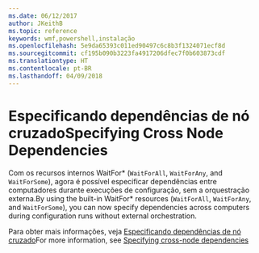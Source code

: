 ```yaml
---
ms.date: 06/12/2017
author: JKeithB
ms.topic: reference
keywords: wmf,powershell,instalação
ms.openlocfilehash: 5e9da65393c011ed90497c6c8b3f1324071ecf8d
ms.sourcegitcommit: cf195b090b3223fa4917206dfec7f0b603873cdf
ms.translationtype: HT
ms.contentlocale: pt-BR
ms.lasthandoff: 04/09/2018
---
```

# <a name="specifying-cross-node-dependencies"></a><span data-ttu-id="42df5-102">Especificando dependências de nó cruzado</span><span class="sxs-lookup"><span data-stu-id="42df5-102">Specifying Cross Node Dependencies</span></span>

<span data-ttu-id="42df5-103">Com os recursos internos WaitFor\* (`WaitForAll`, `WaitForAny`, and `WaitForSome`), agora é possível especificar dependências entre computadores durante execuções de configuração, sem a orquestração externa.</span><span class="sxs-lookup"><span data-stu-id="42df5-103">By using the built-in WaitFor\* resources (`WaitForAll`, `WaitForAny`, and `WaitForSome`), you can now specify dependencies across computers during configuration runs without external orchestration.</span></span>

<span data-ttu-id="42df5-104">Para obter mais informações, veja [Especificando dependências de nó cruzado](https://msdn.microsoft.com/powershell/dsc/crossnodedependencies)</span><span class="sxs-lookup"><span data-stu-id="42df5-104">For more information, see [Specifying cross-node dependencies](https://msdn.microsoft.com/powershell/dsc/crossnodedependencies)</span></span>